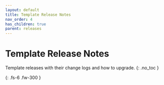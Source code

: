 ```yaml
---
layout: default
title: Template Release Notes
nav_order: 4
has_children: true
parent: releases
---
```


# Template Release Notes
Template releases with their change logs and how to upgrade.
{: .no_toc }

{: .fs-6 .fw-300 }
